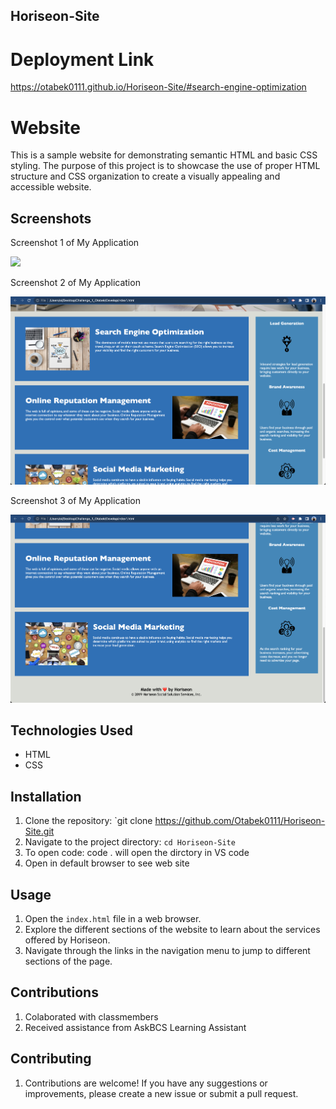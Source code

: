 ## Horiseon-Site

# Deployment Link 

https://otabek0111.github.io/Horiseon-Site/#search-engine-optimization 

# Website

This is a sample website for demonstrating semantic HTML and basic CSS styling. The purpose of this project is to showcase the use of proper HTML structure and CSS organization to create a visually appealing and accessible website.

## Screenshots

Screenshot 1 of My Application

![](assets/images/web-screenshot-1.png)

Screenshot 2 of My Application

![](assets/images/web-screenshot-2.png)

Screenshot 3 of My Application

![](assets/images/web-screenshot-3.png)

## Technologies Used

- HTML
- CSS

## Installation

1. Clone the repository: `git clone https://github.com/Otabek0111/Horiseon-Site.git
2. Navigate to the project directory: `cd Horiseon-Site`
3. To open code: code . will open the dirctory in VS code
4. Open in default browser to see web site

## Usage

1. Open the `index.html` file in a web browser.
2. Explore the different sections of the website to learn about the services offered by Horiseon.
3. Navigate through the links in the navigation menu to jump to different sections of the page.

## Contributions 

1. Colaborated with classmembers 
2. Received assistance from AskBCS Learning Assistant 

## Contributing

1. Contributions are welcome! If you have any suggestions or improvements, please create a new issue or submit a pull request.
